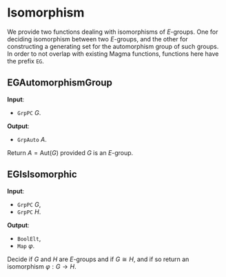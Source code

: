 # Isomorphism

We provide two functions dealing with isomorphisms of $E$-groups. One for deciding isomorphism between two $E$-groups, and the other for constructing a generating set for the automorphism group of such groups. In order to not overlap with existing Magma functions, functions here have the prefix `EG`.


## EGAutomorphismGroup

**Input**:

- `GrpPC` $G$.


**Output**:

- `GrpAuto` $A$.

Return $A=\mathrm{Aut}(G)$ provided $G$ is an $E$-group. 



## EGIsIsomorphic

**Input**:

- `GrpPC` $G$,
- `GrpPC` $H$.


**Output**:

- `BoolElt`,
- `Map` $\varphi$. 

Decide if $G$ and $H$ are $E$-groups and if $G\cong H$, and if so return an isomorphism $\varphi : G \to H$. 

